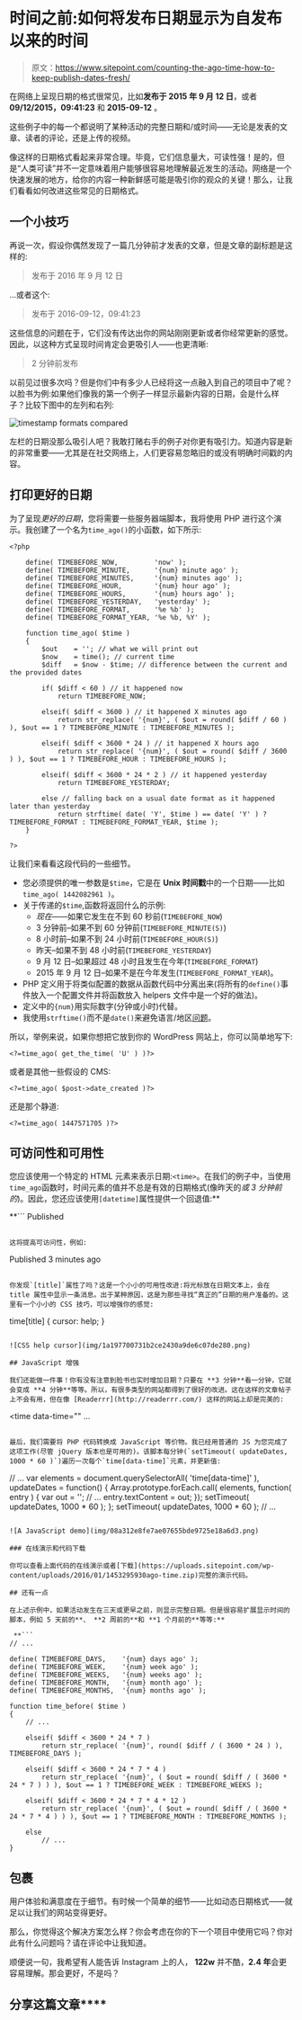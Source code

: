 # 时间之前:如何将发布日期显示为自发布以来的时间

> 原文：<https://www.sitepoint.com/counting-the-ago-time-how-to-keep-publish-dates-fresh/>

在网络上呈现日期的格式很常见，比如**发布于 2015 年 9 月 12 日**，或者 **09/12/2015，09:41:23** 和 **2015-09-12** 。

这些例子中的每一个都说明了某种活动的完整日期和/或时间——无论是发表的文章、读者的评论，还是上传的视频。

像这样的日期格式看起来非常合理。毕竟，它们信息量大，可读性强！是的，但是“人类可读”并不一定意味着用户能够很容易地理解最近发生的活动。网络是一个快速发展的地方，给你的内容一种新鲜感可能是吸引你的观众的关键！那么，让我们看看如何改进这些常见的日期格式。

## 一个小技巧

再说一次，假设你偶然发现了一篇几分钟前才发表的文章，但是文章的副标题是这样的:

> 发布于 2016 年 9 月 12 日

…或者这个:

> 发布于 2016-09-12，09:41:23

这些信息的问题在于，它们没有传达出你的网站刚刚更新或者你经常更新的感觉。因此，以这种方式呈现时间肯定会更吸引人——也更清晰:

> 2 分钟前发布

以前见过很多次吗？但是你们中有多少人已经将这一点融入到自己的项目中了呢？以脸书为例:如果他们像我的第一个例子一样显示最新内容的日期，会是什么样子？比较下图中的左列和右列:

![timestamp formats compared](img/e36e52780163bb472daf4ecd787115df.png)

左栏的日期没那么吸引人吧？我敢打赌右手的例子对你更有吸引力。知道内容是新的非常重要——尤其是在社交网络上，人们更容易忽略旧的或没有明确时间戳的内容。

## 打印更好的日期

为了呈现*更好的日期*，您将需要一些服务器端脚本，我将使用 PHP 进行这个演示。我创建了一个名为`time_ago()`的小函数，如下所示:

```
<?php

    define( TIMEBEFORE_NOW,         'now' );
    define( TIMEBEFORE_MINUTE,      '{num} minute ago' );
    define( TIMEBEFORE_MINUTES,     '{num} minutes ago' );
    define( TIMEBEFORE_HOUR,        '{num} hour ago' );
    define( TIMEBEFORE_HOURS,       '{num} hours ago' );
    define( TIMEBEFORE_YESTERDAY,   'yesterday' );
    define( TIMEBEFORE_FORMAT,      '%e %b' );
    define( TIMEBEFORE_FORMAT_YEAR, '%e %b, %Y' );

    function time_ago( $time )
    {
        $out    = ''; // what we will print out
        $now    = time(); // current time
        $diff   = $now - $time; // difference between the current and the provided dates

        if( $diff < 60 ) // it happened now
            return TIMEBEFORE_NOW;

        elseif( $diff < 3600 ) // it happened X minutes ago
            return str_replace( '{num}', ( $out = round( $diff / 60 ) ), $out == 1 ? TIMEBEFORE_MINUTE : TIMEBEFORE_MINUTES );

        elseif( $diff < 3600 * 24 ) // it happened X hours ago
            return str_replace( '{num}', ( $out = round( $diff / 3600 ) ), $out == 1 ? TIMEBEFORE_HOUR : TIMEBEFORE_HOURS );

        elseif( $diff < 3600 * 24 * 2 ) // it happened yesterday
            return TIMEBEFORE_YESTERDAY;

        else // falling back on a usual date format as it happened later than yesterday
            return strftime( date( 'Y', $time ) == date( 'Y' ) ? TIMEBEFORE_FORMAT : TIMEBEFORE_FORMAT_YEAR, $time );
    }

?>
```

让我们来看看这段代码的一些细节。

*   您必须提供的唯一参数是`$time`，它是在 **Unix 时间戳**中的一个日期——比如`time_ago( 1442082961 )`。
*   关于传递的`$time`,函数将返回什么的示例:
    *   *现在*——如果它发生在不到 60 秒前(`TIMEBEFORE_NOW`)
    *   3 分钟前–如果不到 60 分钟前(`TIMEBEFORE_MINUTE(S)`)
    *   8 小时前–如果不到 24 小时前(`TIMEBEFORE_HOUR(S)`)
    *   昨天–如果不到 48 小时前(`TIMEBEFORE_YESTERDAY`)
    *   9 月 12 日–如果超过 48 小时且发生在今年(`TIMEBEFORE_FORMAT`)
    *   2015 年 9 月 12 日–如果不是在今年发生(`TIMEBEFORE_FORMAT_YEAR`)。
*   PHP 定义用于将类似配置的数据从函数代码中分离出来(将所有的`define()`事件放入一个配置文件并将函数放入 helpers 文件中是一个好的做法)。
*   定义中的`{num}`用实际数字(分钟或小时)代替。
*   我使用`strftime()`而不是`date()`来避免语言/地区[问题](http://stackoverflow.com/questions/5941121/php-strftime-date-or-datetime-which-is-better/5941268#5941268)。

所以，举例来说，如果你想把它放到你的 WordPress 网站上，你可以简单地写下:

```
<?=time_ago( get_the_time( 'U' ) )?>
```

或者是其他一些假设的 CMS:

```
<?=time_ago( $post->date_created )?>
```

还是那个静道:

```
<?=time_ago( 1447571705 )?>
```

## 可访问性和可用性

您应该使用一个特定的 HTML 元素来表示日期:`<time>`。在我们的例子中，当使用`time_ago`函数时，时间元素的值并不总是有效的日期格式(像昨天的*或 3 分钟前的*)。因此，您还应该使用`[datetime]`属性提供一个回退值:**

 **```
Published <time 
    datetime="<?=date( 'Y-m-d', $time )?>" 
    title="<?=strftime( date( 'Y', $time ) == 
        date( 'Y' ) ? TIMEBEFORE_FORMAT : TIMEBEFORE_FORMAT_YEAR, $time )?>">
    <?=time_ago( $time )?>
    </time>
```

这将提高可访问性，例如:

```
Published <time datetime="2015-09-12" title="September 12">3 minutes ago</time>
```

你发现`[title]`属性了吗？这是一个小小的可用性改进:将光标放在日期文本上，会在 title 属性中显示一条消息。出于某种原因，这是为那些寻找“真正的”日期的用户准备的。这里有一个小小的 CSS 技巧，可以增强你的感觉:

```
time[title]
{
    cursor: help;
}
```

![CSS help cursor](img/1a197700731b2ce2430a9de6c07de280.png)

## JavaScript 增强

我们还能做一件事！你有没有注意到脸书也实时增加日期？只要在 **3 分钟**看一分钟，它就会变成 **4 分钟**等等。所以，有很多类型的网站都得到了很好的改进。这在这样的文章帖子上不会有用，但在像 [Readerrr](http://readerrr.com/) 这样的网站上却是完美的:

```
<time data-time="<?=$time?>" ...
```

最后，我们需要将 PHP 代码转换成 JavaScript 等价物。我已经用普通的 JS 为您完成了这项工作(尽管 jQuery 版本也是可用的)。该脚本每分钟(`setTimeout( updateDates, 1000 * 60 )`)遍历一次每个`time[data-time]`元素，并更新值:

```
// ...
var elements    = document.querySelectorAll( 'time[data-time]' ),
    updateDates = function()
    {
        Array.prototype.forEach.call( elements, function( entry )
        {
            var out = '';
            // ...
            entry.textContent = out;
        });
        setTimeout( updateDates, 1000 * 60 );
    };
setTimeout( updateDates, 1000 * 60 );
// ...
```

![A JavaScript demo](img/08a312e8fe7ae07655bde9725e18a6d3.png)

### 在线演示和代码下载

你可以查看上面代码的在线演示或者[下载](https://uploads.sitepoint.com/wp-content/uploads/2016/01/1453295930ago-time.zip)完整的演示代码。

## 还有一点

在上述示例中，如果活动发生在三天或更早之前，则显示完整日期。但是很容易扩展显示时间的脚本，例如 5 天前的**、 **2 周前的**和 **1 个月前的**等等:**

 **```
// ...

define( TIMEBEFORE_DAYS,    '{num} days ago' );
define( TIMEBEFORE_WEEK,    '{num} week ago' );
define( TIMEBEFORE_WEEKS,   '{num} weeks ago' );
define( TIMEBEFORE_MONTH,   '{num} month ago' );
define( TIMEBEFORE_MONTHS,  '{num} months ago' );

function time_before( $time )
{
    // ...

    elseif( $diff < 3600 * 24 * 7 )
        return str_replace( '{num}', round( $diff / ( 3600 * 24 ) ), TIMEBEFORE_DAYS );

    elseif( $diff < 3600 * 24 * 7 * 4 )
        return str_replace( '{num}', ( $out = round( $diff / ( 3600 * 24 * 7 ) ) ), $out == 1 ? TIMEBEFORE_WEEK : TIMEBEFORE_WEEKS );

    elseif( $diff < 3600 * 24 * 7 * 4 * 12 )
        return str_replace( '{num}', ( $out = round( $diff / ( 3600 * 24 * 7 * 4 ) ) ), $out == 1 ? TIMEBEFORE_MONTH : TIMEBEFORE_MONTHS );

    else
        // ...
}
```

## 包裹

用户体验和满意度在于细节。有时候一个简单的细节——比如动态日期格式——就足以让我们的网站变得更好。

那么，你觉得这个解决方案怎么样？你会考虑在你的下一个项目中使用它吗？你对此有什么问题吗？请在评论中让我知道。

顺便说一句，我希望有人能告诉 Instagram 上的人， **122w** 并不酷，**2.4 年**会更容易理解。那会更好，不是吗？

## 分享这篇文章****